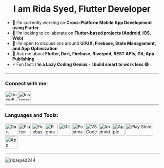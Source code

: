 <h1 align="center">I am Rida Syed, Flutter Developer</h1>

- 🔭 I’m currently working on **Cross-Platform Mobile App Development using Flutter**
- 👯 I’m looking to collaborate on **Flutter-based projects (Android, iOS, Web)**
- 🤝 I’m open to discussions around **UI/UX, Firebase, State Management, and App Optimization**
- 💬 Ask me about **Flutter, Dart, Firebase, Riverpod, REST APIs, Git, App Publishing**
- ⚡ Fun fact: **I’m a Lazy Coding Genius - I build smart to work less 😄**

---

<h3 align="left">Connect with me:</h3>
<p align="left">
  <a href="https://www.linkedin.com/in/rida-syed-9808b8242/" target="blank">
    <img align="center" src="https://raw.githubusercontent.com/rahuldkjain/github-profile-readme-generator/master/src/images/icons/Social/linked-in-alt.svg" alt="LinkedIn - Rida Syed" height="30" width="40" />
  </a>
  <a href="https://www.instagram.com/ridaasyedddd/" target="blank">
    <img align="center" src="https://raw.githubusercontent.com/rahuldkjain/github-profile-readme-generator/master/src/images/icons/Social/instagram.svg" alt="Instagram - @ridaasyedddd" height="30" width="40" />
  </a>
<!--   <a href="www.ridasyed.com" target="blank">
    <img align="center" src="https://www.svgrepo.com/show/327408/web.svg" alt="My Website" height="30" width="40" />
  </a>
  <a href="[https://bsky.app/profile/yourhandle.bsky.social](https://bsky.app/profile/ridadev.flutter.community)" target="blank">
    <img align="center" src="https://seeklogo.com/images/B/bluesky-app-logo-B8DE7F5C35-seeklogo.com.png" alt="Bluesky Profile" height="30" width="40" />
  </a> -->
</p>

---

<h3 align="left">Languages and Tools:</h3>
<p align="left">
  <a href="https://dart.dev" target="_blank" rel="noreferrer">
    <img src="https://www.vectorlogo.zone/logos/dartlang/dartlang-icon.svg" alt="Dart" width="40" height="40"/>
  </a>
  <a href="https://flutter.dev" target="_blank" rel="noreferrer">
    <img src="https://www.vectorlogo.zone/logos/flutterio/flutterio-icon.svg" alt="Flutter" width="40" height="40"/>
  </a>
  <a href="https://firebase.google.com/" target="_blank" rel="noreferrer">
    <img src="https://www.vectorlogo.zone/logos/firebase/firebase-icon.svg" alt="Firebase" width="40" height="40"/>
  </a>
  <a href="https://www.figma.com/" target="_blank" rel="noreferrer">
    <img src="https://www.vectorlogo.zone/logos/figma/figma-icon.svg" alt="Figma" width="40" height="40"/>
  </a>
  <a href="https://git-scm.com/" target="_blank" rel="noreferrer">
    <img src="https://www.vectorlogo.zone/logos/git-scm/git-scm-icon.svg" alt="Git" width="40" height="40"/>
  </a>
  <a href="https://www.postman.com/" target="_blank" rel="noreferrer">
    <img src="https://www.vectorlogo.zone/logos/getpostman/getpostman-icon.svg" alt="Postman" width="40" height="40"/>
  </a>
  <a href="https://code.visualstudio.com/" target="_blank" rel="noreferrer">
    <img src="https://cdn.jsdelivr.net/gh/devicons/devicon/icons/vscode/vscode-original.svg" alt="VS Code" width="40" height="40"/>
  </a>
  <a href="https://developer.android.com/studio" target="_blank" rel="noreferrer">
    <img src="https://developer.android.com/studio/images/studio-icon.svg" alt="Android Studio" width="40" height="40"/>
  </a>
  <a href="https://developer.apple.com/" target="_blank" rel="noreferrer">
    <img src="https://upload.wikimedia.org/wikipedia/commons/f/fa/Apple_logo_black.svg" alt="Apple Developer" width="40" height="40"/>
  </a>
  <a href="https://play.google.com/store/apps" target="_blank" rel="noreferrer">
    <img src="https://upload.wikimedia.org/wikipedia/commons/7/78/Google_Play_Store_badge_EN.svg" alt="Play Store" width="90" height="40"/>
  </a>
  <a href="https://www.apple.com/app-store/" target="_blank" rel="noreferrer">
    <img src="https://upload.wikimedia.org/wikipedia/commons/6/67/App_Store_%28iOS%29.svg" alt="App Store" width="40" height="40"/>
  </a>
</p>


---

<p><img align="center" src="https://github-readme-stats.vercel.app/api/top-langs?username=ridasyed244&show_icons=true&locale=en&layout=compact" alt="ridasyed244" /></p>

